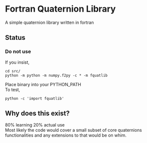 # Fortran Quaternion Library
A simple quaternion library written in fortran

## Status
### Do not use  

If you insist,  
```
cd src/
python -m python -m numpy.f2py -c * -m fquatlib
```
Place binary into your PYTHON_PATH  
To test,  
```
python -c 'import fquatlib'
```

## Why does this exist?
80% learning 20% actual use  
Most likely the code would cover a small subset of core quaternions functionalities and any extensions to that would be on whim.  

